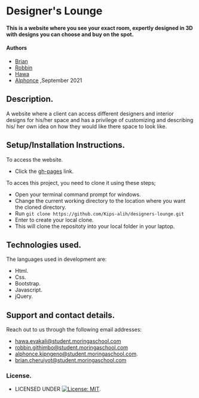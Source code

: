 # Designer's Lounge
#### This is a website where you see your exact room, expertly designed in 3D with designs you can choose and buy on the spot.
#### Authors
* [Brian](https://github.com/BRIANCHERUIYOT)
* [Robbin](https://github.com/RobbinGIT) 
* [Hawa](https://github.com/Hawa-Evakali)
* [Alphonce](https://github.com/Kips-alih) ,September 2021
## Description.
A website where a client can access different designers and interior designs for his/her space and has a privilege of customizing and describing his/ her own idea on how they would like there space to look like.
## Setup/Installation Instructions.
To access the website.
* Click the [gh-pages](https://kips-alih.github.io/designer-lounge/) link.

To acces this project, you need to clone it using these steps;
* Open your terminal command prompt for windows.
* Change the current working directory to the location where you want the cloned directory.
* Run `git clone https://github.com/Kips-alih/designers-lounge.git`
* Enter to create your local clone.
* This will clone the repositoty into your local folder in your laptop.
## Technologies used.
The languages used in development are:
* Html.
* Css.
* Bootstrap.
* Javascript.
* jQuery.
## Support and contact details.
Reach out to us through the following email addresses: 
* hawa.evakali@student.moringaschool.com
* robbin.githimbo@student.moringaschool.com
* alphonce.kipngeno@student.moringaschool.com.
* brian.cheruiyot@student.moringaschool.com
### License.
* LICENSED UNDER  [![License: MIT](https://img.shields.io/badge/License-MIT-yellow.svg)](LICENSE).

